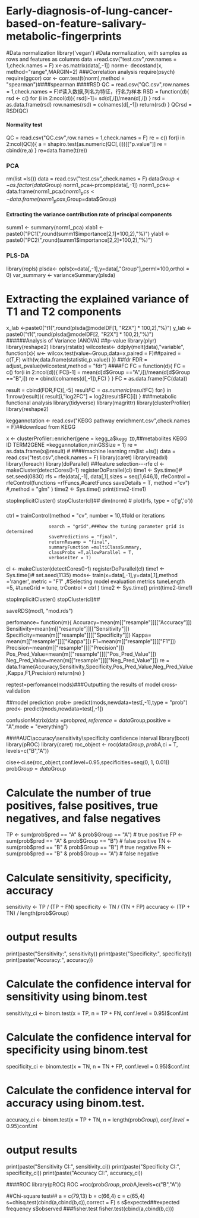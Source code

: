 # Early-diagnosis-of-lung-cancer-based-on-feature-salivary-metabolic-fingerprints
#Data normalization
library('vegan')
#Data normalization, with samples as rows and features as columns
data =read.csv("test.csv",row.names = 1,check.names = F)
x<-as.matrix(data[,-1])
norm<- decostand(x, method="range",MARGIN=2)
###Correlation analysis
require(psych)
require(ggcor)
cor <- corr.test(t(norm),method = "spearman")####spearman
####RSD
QC = read.csv("QC.csv",row.names = 1,check.names = F)#读入数据,列名为特征，行名为样本
RSD = function(d){
  rsd <- c()
  for (i in 2:ncol(d)){
    rsd[i-1]= sd(d[,i])/mean(d[,i])
  }
  rsd = as.data.frame(rsd)
  row.names(rsd) = colnames(d[,-1])
  return(rsd)
}
QCrsd = RSD(QC)
#### Normality test
QC = read.csv("QC.csv",row.names = 1,check.names = F)
re = c()
for(i in 2:ncol(QC)){
  a = shapiro.test(as.numeric(QC[,i]))[["p.value"]]
  re = cbind(re,a)
}
re=data.frame(t(re))
### PCA
rm(list =ls())
data = read.csv("test.csv",check.names = F)
data$Group<-as.factor(data$Group)
norm1_pca<-prcomp(data[,-1])
norm1_pcs<-data.frame(norm1_pca$x)
norm1_pcs<-data.frame(norm1_pca$x,Group=data$Group)
#### Extracting the variance contribution rate of principal components
summ1 <- summary(norm1_pca)
xlab1 <- paste0("PC1(",round(summ1$importance[2,1]*100,2),"%)")
ylab1 <- paste0("PC2(",round(summ1$importance[2,2]*100,2),"%)")
### PLS-DA
library(ropls)
plsda<- opls(x=data[,-1],y=data[,"Group"],permI=100,orthoI = 0)
var_summary <- varianceSummary(plsda)
# Extracting the explained variance of T1 and T2 components
x_lab <-paste0("t1(",round(plsda@modelDF[1, "R2X"] * 100,2),"%)")
y_lab <-paste0("t1(",round(plsda@modelDF[2, "R2X"] * 100,2),"%)")
######Analysis of Variance (ANOVA)
##p-value
library(plyr)
library(reshape2)
library(rstatix)
wilcoxtest<- ddply(melt(data),"variable",
                   function(x){
                     w<- wilcox.test(value~Group,data=x,paired = F)##paired = c(T,F)
                     with(w,data.frame(statistic,p.value))
                   })
##fdr
FDR = adjust_pvalue(wilcoxtest,method = "fdr")
####FC
FC = function(d){
  FC = c()
  for(i in 2:ncol(d)){
    FC[i-1] = mean(d[d$Group =="A",i])/mean(d[d$Group =="B",i])
  re = cbind(colnames(d[,-1]),FC)
  }
}
FC = as.data.frame(FC(data))  


result = cbind(FDR,FC)[,-5]
result$FC = as.numeric(result$FC)
for(i in 1:nrow(result)){
  result[i,"log2FC"] = log2(result$FC[i])
}
###metabolic functional analysis
library(tidyverse)
library(magrittr)
library(clusterProfiler)
library(reshape2)

keggannotation <- read.csv("KEGG pathway enrichment.csv",check.names = F)##download from KEGG

x <- clusterProfiler::enricher(gene = kegg_a$`kegg ID`,##metabolites KEGG ID
                               TERM2GENE =keggannotation,minGSSize = 1)
re = as.data.frame(x@result) #
####machine learning
rm(list =ls())
data = read.csv("test.csv",check.names = F)
library(caret)
library(readxl)
library(foreach)
library(doParallel)
##feature selection---rfe
cl <- makeCluster(detectCores()-1)
registerDoParallel(cl)
time1 <- Sys.time()#
set.seed(0830)
rfs = rfe(data[,-1], data[,1],sizes = seq(1,646,1),
          rfeControl = rfeControl(functions =rfFuncs,#caretFuncs
                                  saveDetails = T,
                                  method ="cv")
          #,method = "glm"
)
time2 <- Sys.time()
print(time2-time1)

stopImplicitCluster()
stopCluster(cl)##
dim(norm) #
plot(rfs, type = c('g','o'))
###
ctrl = trainControl(method = "cv",
                    number = 10,#fold or iterations
                    
                    search = "grid",###how the tuning parameter grid is determined
                    savePredictions = "final", 
                    returnResamp = "final",
                    summaryFunction =multiClassSummary,
                    classProbs =T,allowParallel = T,
                    verboseIter = T)

cl <- makeCluster(detectCores()-1)
registerDoParallel(cl)
time1 <- Sys.time()#
set.seed(1135)
mods<- train(x=data[,-1],y=data[,1],method ='ranger',
             metric = "F1" ,#Selecting model evaluation metrics
             tuneLength =5,
             #tuneGrid = tune,
             trControl = ctrl
)
time2 <- Sys.time()
print(time2-time1)

stopImplicitCluster()
stopCluster(cl)##

saveRDS(mod1, "mod.rds")

perfomance= function(m){
  Accuracy=mean(m[["resample"]][["Accuracy"]])
  Sensitivity=mean(m[["resample"]][["Sensitivity"]])
  Specificity=mean(m[["resample"]][["Specificity"]])
  Kappa= mean(m[["resample"]][["Kappa"]])
  F1=mean(m[["resample"]][["F1"]])
  Precision=mean(m[["resample"]][["Precision"]])
  Pos_Pred_Value=mean(m[["resample"]][["Pos_Pred_Value"]])
  Neg_Pred_Value=mean(m[["resample"]][["Neg_Pred_Value"]])
  re = data.frame(Accuracy,Sensitivity,Specificity,Pos_Pred_Value,Neg_Pred_Value,Kappa,F1,Precision)
  return(re)
}

reptest=perfomance(mods)###Outputting the results of model cross-validation

##model prediction
prob<- predict(mods,newdata=test[,-1],type = "prob")
pred<- predict(mods,newdata=test[,-1])

confusionMatrix(data =prob$pred, reference = data$Group,positive = "A",mode = "everything")


####AUC\accuracy\sensitivity\specificity confidence interval
library(boot)
library(pROC)
library(caret)
roc_object <- roc(data$Group, prob$A,ci = T, levels=c("B","A"))

cise<-ci.se(roc_object,conf.level=0.95,specificities=seq(0, 1, 0.01))
prob$Group = data$Group
# Calculate the number of true positives, false positives, true negatives, and false negatives
TP <- sum(prob$pred == "A" & prob$Group == "A")  # true positive
FP <- sum(prob$pred == "A" & prob$Group == "B")  # false positive
TN <- sum(prob$pred == "B" & prob$Group == "B")  # true negative
FN <- sum(prob$pred == "B" & prob$Group == "A")  # false negative
# Calculate sensitivity, specificity, accuracy
sensitivity <- TP / (TP + FN)
specificity <- TN / (TN + FP)
accuracy <- (TP + TN) / length(prob$Group)
# output results
print(paste("Sensitivity:", sensitivity))
print(paste("Specificity:", specificity))
print(paste("Accuracy:", accuracy))
# Calculate the confidence interval for sensitivity using binom.test
sensitivity_ci <- binom.test(x = TP, n = TP + FN, conf.level = 0.95)$conf.int
# Calculate the confidence interval for specificity using binom.test
specificity_ci <- binom.test(x = TN, n = TN + FP, conf.level = 0.95)$conf.int
# Calculate the confidence interval for accuracy using binom.test.
accuracy_ci <- binom.test(x = TP + TN, n = length(prob$Group), conf.level = 0.95)$conf.int

# output results
print(paste("Sensitivity CI:", sensitivity_ci))
print(paste("Specificity CI:", specificity_ci))
print(paste("Accuracy CI:", accuracy_ci))

####ROC
library(pROC)
ROC =roc(prob$Group,prob$A,levels=c("B","A"))

##Chi-square test##
a = c(79,13)
b = c(66,4)
c = c(65,4)
s=chisq.test(cbind(a,cbind(b,c)),correct = F)
s
s$expected##expected frequency
s$observed
###fisher.test
fisher.test(cbind(a,cbind(b,c)))



